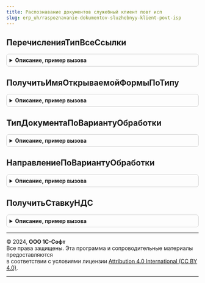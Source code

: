 ```yaml
---
title: Распознавание документов служебный клиент повт исп
slug: erp_uh/raspoznavanie-dokumentov-sluzhebnyy-klient-povt-isp
---
```



## ПеречисленияТипВсеСсылки
<details style="margin: 1em 0; padding: 0.5em; border: 1px solid #ccc; border-radius: 6px;">

<summary style="font-weight: bold; cursor: pointer;">Описание, пример вызова</summary>

```bsl

Функция ПеречисленияТипВсеСсылки() Экспорт
```

Пример вызова
```bsl
Результат = РаспознаваниеДокументовСлужебныйКлиентПовтИсп.ПеречисленияТипВсеСсылки() 
```
</details>

## ПолучитьИмяОткрываемойФормыПоТипу
<details style="margin: 1em 0; padding: 0.5em; border: 1px solid #ccc; border-radius: 6px;">

<summary style="font-weight: bold; cursor: pointer;">Описание, пример вызова</summary>

```bsl

Функция ПолучитьИмяОткрываемойФормыПоТипу(ТипДокумента, ВариантОбработки) Экспорт
```

Пример вызова
```bsl
Результат = РаспознаваниеДокументовСлужебныйКлиентПовтИсп.ПолучитьИмяОткрываемойФормыПоТипу(ТипДокумента, ВариантОбработки) 
```
</details>

## ТипДокументаПоВариантуОбработки
<details style="margin: 1em 0; padding: 0.5em; border: 1px solid #ccc; border-radius: 6px;">

<summary style="font-weight: bold; cursor: pointer;">Описание, пример вызова</summary>

```bsl

Функция ТипДокументаПоВариантуОбработки(ВариантОбработки) Экспорт
```

Пример вызова
```bsl
Результат = РаспознаваниеДокументовСлужебныйКлиентПовтИсп.ТипДокументаПоВариантуОбработки(ВариантОбработки) 
```
</details>

## НаправлениеПоВариантуОбработки
<details style="margin: 1em 0; padding: 0.5em; border: 1px solid #ccc; border-radius: 6px;">

<summary style="font-weight: bold; cursor: pointer;">Описание, пример вызова</summary>

```bsl

Функция НаправлениеПоВариантуОбработки(ВариантОбработки) Экспорт
```

Пример вызова
```bsl
Результат = РаспознаваниеДокументовСлужебныйКлиентПовтИсп.НаправлениеПоВариантуОбработки(ВариантОбработки) 
```
</details>

## ПолучитьСтавкуНДС
<details style="margin: 1em 0; padding: 0.5em; border: 1px solid #ccc; border-radius: 6px;">

<summary style="font-weight: bold; cursor: pointer;">Описание, пример вызова</summary>

```bsl

Функция ПолучитьСтавкуНДС(СтавкаНДС, ПрименяютсяСтавки4и2 = Ложь) Экспорт
```

Пример вызова
```bsl
Результат = РаспознаваниеДокументовСлужебныйКлиентПовтИсп.ПолучитьСтавкуНДС(СтавкаНДС, ПрименяютсяСтавки4и2);
```
</details>

---

© 2024, **ООО 1С-Софт**  
Все права защищены. Эта программа и сопроводительные материалы предоставляются  
в соответствии с условиями лицензии [Attribution 4.0 International (CC BY 4.0)](https://creativecommons.org/licenses/by/4.0/legalcode).

---
